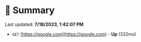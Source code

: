 # 📖 Summary
Last updated: **7/18/2023, 1:42:07 PM**

- `GET` [https://google.com](https://google.com) - **Up** (332ms)
